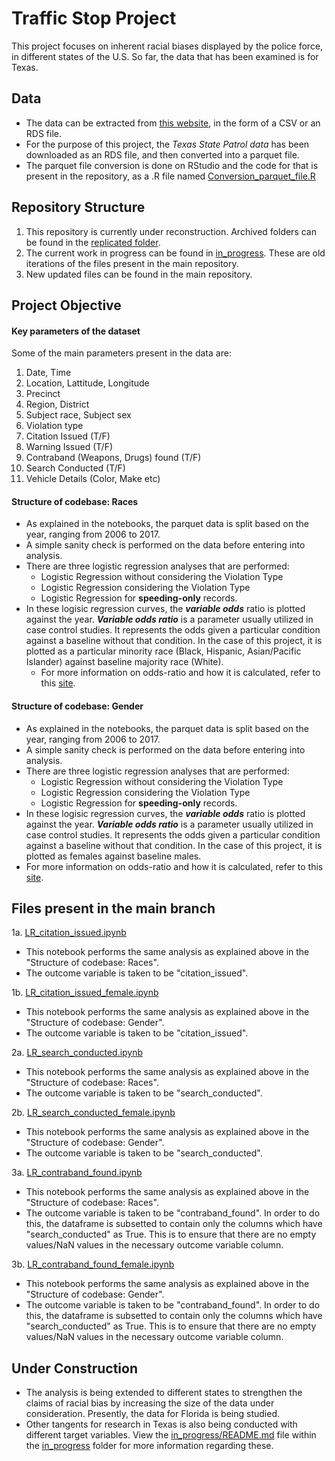 # Traffic Stop Project

This project focuses on inherent racial biases displayed by the police force, in different states of the U.S. So far, the data that has been examined is for Texas. 

## Data
- The data can be extracted from [this website](https://openpolicing.stanford.edu/data/), in the form of a CSV or an RDS file. 
- For the purpose of this project, the *Texas State Patrol data* has been downloaded as an RDS file, and then converted into a parquet file. 
- The parquet file conversion is done on RStudio and the code for that is present in the repository, as a .R file named [Conversion_parquet_file.R](Conversion_parquet_file.R)

## Repository Structure
1. This repository is currently under reconstruction. Archived folders can be found in the [replicated folder](replicated).
2. The current work in progress can be found in [in_progress](in_progress). These are old iterations of the files present in the main repository.
3.  New updated files can be found in the main repository. 


## Project Objective

#### Key parameters of the dataset
Some of the main parameters present in the data are:
1. Date, Time
2. Location, Lattitude, Longitude
3. Precinct
4. Region, District
5. Subject race, Subject sex
6. Violation type
7. Citation Issued (T/F)
8. Warning Issued (T/F)
9. Contraband (Weapons, Drugs) found (T/F)
10. Search Conducted (T/F)
11. Vehicle Details (Color, Make etc)

#### Structure of codebase: Races
- As explained in the notebooks, the parquet data is split based on the year, ranging from 2006 to 2017.
- A simple sanity check is performed on the data before entering into analysis.
- There are three logistic regression analyses that are performed:
  - Logistic Regression without considering the Violation Type
  - Logistic Regression considering the Violation Type
  - Logistic Regression for **speeding-only** records.
- In these logisic regression curves, the **_variable odds_** ratio is plotted against the year. **_Variable odds ratio_** is a parameter usually utilized in case control studies. It represents the odds given a particular condition against a baseline without that condition. In the case of this project, it is plotted as a particular minority race (Black, Hispanic, Asian/Pacific Islander) against baseline majority race (White). 
  - For more information on odds-ratio and how it is calculated, refer to this [site](https://psychscenehub.com/psychpedia/odds-ratio-2/).

#### Structure of codebase: Gender 
- As explained in the notebooks, the parquet data is split based on the year, ranging from 2006 to 2017.
- A simple sanity check is performed on the data before entering into analysis.
- There are three logistic regression analyses that are performed:
  - Logistic Regression without considering the Violation Type
  - Logistic Regression considering the Violation Type
  - Logistic Regression for **speeding-only** records.
- In these logisic regression curves, the **_variable odds_** ratio is plotted against the year. **_Variable odds ratio_** is a parameter usually utilized in case control studies. It represents the odds given a particular condition against a baseline without that condition. In the case of this project, it is plotted as females against baseline males. 
 - For more information on odds-ratio and how it is calculated, refer to this [site](https://psychscenehub.com/psychpedia/odds-ratio-2/).


## Files present in the main branch
1a. [LR_citation_issued.ipynb](LR_citation_issued.ipynb)
  - This notebook performs the same analysis as explained above in the "Structure of codebase: Races".
  - The outcome variable is taken to be "citation_issued".

1b. [LR_citation_issued_female.ipynb](LR_citation_issued_female.ipynb)
  - This notebook performs the same analysis as explained above in the "Structure of codebase: Gender".
  - The outcome variable is taken to be "citation_issued".
  
2a. [LR_search_conducted.ipynb](LR_search_conducted.ipynb)
  - This notebook performs the same analysis as explained above in the "Structure of codebase: Races".
  - The outcome variable is taken to be "search_conducted".

2b. [LR_search_conducted_female.ipynb](LR_search_conducted_female.ipynb)
  - This notebook performs the same analysis as explained above in the "Structure of codebase: Gender".
  - The outcome variable is taken to be "search_conducted".

3a. [LR_contraband_found.ipynb](LR_contraband_found.ipynb)
  - This notebook performs the same analysis as explained above in the "Structure of codebase: Races".
  - The outcome variable is taken to be "contraband_found". In order to do this, the dataframe is subsetted to contain only the columns which have "search_conducted" as True. This is to ensure that there are no empty values/NaN values in the necessary outcome variable column.

3b. [LR_contraband_found_female.ipynb](LR_contraband_found_female.ipynb)
  - This notebook performs the same analysis as explained above in the "Structure of codebase: Gender".
  - The outcome variable is taken to be "contraband_found". In order to do this, the dataframe is subsetted to contain only the columns which have "search_conducted" as True. This is to ensure that there are no empty values/NaN values in the necessary outcome variable column.

## Under Construction
- The analysis is being extended to different states to strengthen the claims of racial bias by increasing the size of the data under consideration. Presently, the data for Florida is being studied.
- Other tangents for research in Texas is also being conducted with different target variables. View the [in_progress/README.md](in_progress/README.md) file within the [in_progress](in_progress) folder for more information regarding these.

